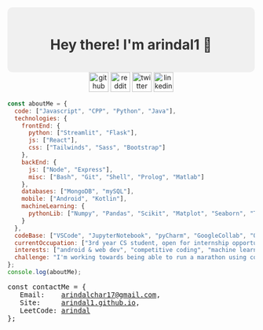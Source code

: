 <div style="background-color: #f0f0f0; padding: 20px; border-radius: 10px;" align="center">
  <h1 style="color: #333;">Hey there! I'm arindal1 🚀</h1>
</div>
<div align="center">
<a href="https://github.com/arindal1"><img src="https://github.com/arindal1/arindal1/assets/110285827/b162e876-2100-42dd-8c5c-75321e2b39b3" alt="github" width="40px"></a>
<a href="https://www.reddit.com/user/MasterNoir"><img src="https://github.com/arindal1/arindal1/assets/110285827/16f7b9f8-eafe-40d7-904e-9c95f8c248e6" alt="reddit" width="40px"></a>
<a href="https://twitter.com/arindal_17"><img src="https://github.com/arindal1/arindal1/assets/110285827/f59c37f1-ad49-489b-bdf2-2847b7e03073" alt="twitter" width="40px"></a>
<a href="https://www.linkedin.com/in/arindalchar/"><img src="https://github.com/arindal1/arindal1/assets/110285827/b0cfa783-f91c-41be-9a27-f48cc5a4bb51" alt="linkedin" width="40px"></a>
</div>
 
```javascript
const aboutMe = {
  code: ["Javascript", "CPP", "Python", "Java"],
  technologies: {
    frontEnd: {
      python: ["Streamlit", "Flask"],
      js: ["React"],
      css: ["Tailwinds", "Sass", "Bootstrap"]
    },
    backEnd: {
      js: ["Node", "Express"],
      misc: ["Bash", "Git", "Shell", "Prolog", "Matlab"]
    },
    databases: ["MongoDB", "mySQL"],
    mobile: ["Android", "Kotlin"],
    machineLearning: {
      pythonLib: ["Numpy", "Pandas", "Scikit", "Matplot", "Seaborn", "TensorFlow", "Keras", "OpenCV"]
    }
  },
  codeBase: ["VSCode", "JupyterNotebook", "pyCharm", "GoogleCollab", "Obsidian"],
  currentOccupation: ["3rd year CS student, open for internship opportunities"],
  interests: ["android & web dev", "competitive coding", "machine learning", "tech and more..."],
  challenge: "I'm working towards being able to run a marathon using code"
};
console.log(aboutMe);
```

<pre>
const contactMe = {
   Email:    <a href = "mailto: arindalchar17@gmail.com">arindalchar17@gmail.com</a>,
   Site:     <a href="https://arindal1.github.io/portfolio-website/">arindal1.github.io</a>,
   LeetCode: <a href="https://leetcode.com/arindal/">arindal</a>
};
</pre>


<!-- ![arindal1 stats](https://github-readme-stats.vercel.app/api?username=arindal1&show_icons=true&theme=tokyonight) -->

